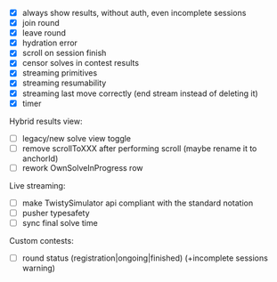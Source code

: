- [x] always show results, without auth, even incomplete sessions
- [x] join round
- [x] leave round
- [x] hydration error
- [x] scroll on session finish
- [x] censor solves in contest results
- [x] streaming primitives
- [x] streaming resumability
- [x] streaming last move correctly (end stream instead of deleting it)
- [x] timer

Hybrid results view:
- [ ] legacy/new solve view toggle
- [ ] remove scrollToXXX after performing scroll (maybe rename it to anchorId)
- [ ] rework OwnSolveInProgress row

Live streaming:
- [ ] make TwistySimulator api compliant with the standard notation
- [ ] pusher typesafety
- [ ] sync final solve time

Custom contests:
- [ ] round status (registration|ongoing|finished) (+incomplete sessions warning)
